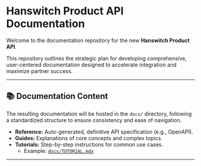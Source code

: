 # Hanswitch Product API Documentation

Welcome to the documentation repository for the new **Hanswitch Product API**.

This repository outlines the strategic plan for developing comprehensive, user-centered documentation designed to accelerate integration and maximize partner success.


---

## 📚 Documentation Content

The resulting documentation will be hosted in the `docs/` directory, following a standardized structure to ensure consistency and ease of navigation.

- **Reference:** Auto-generated, definitive API specification (e.g., OpenAPI).  
- **Guides:** Explanations of core concepts and complex topics.  
- **Tutorials:** Step-by-step instructions for common use cases.  
  - Example: [`docs/TUTORIAL.mdx`](./docs/tutorial.mdx)

---

